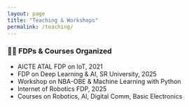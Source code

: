 ```yaml
---
layout: page
title: "Teaching & Workshops"
permalink: /teaching/
---
```


### 🧑‍🏫 FDPs & Courses Organized

- AICTE ATAL FDP on IoT, 2021  
- FDP on Deep Learning & AI, SR University, 2025  
- Workshop on NBA-OBE & Machine Learning with Python  
- Internet of Robotics FDP, 2025  
- Courses on Robotics, AI, Digital Comm, Basic Electronics

